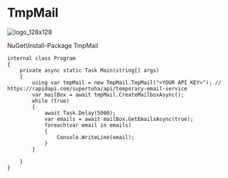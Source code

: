 # TmpMail
![logo_128x128](https://github.com/user-attachments/assets/7b1c879b-1365-49be-9e54-b8f9ae9f1d49)


NuGet\Install-Package TmpMail 

```
internal class Program
{
    private async static Task Main(string[] args)
    {
        using var tmpMail = new TmpMail.TmpMail("<YOUR API KEY>"); // https://rapidapi.com/supertoha/api/temporary-email-service
        var mailBox = await tmpMail.CreateMailboxAsync();
        while (true)
        {
            await Task.Delay(5000);
            var emails = await mailBox.GetEmailsAsync(true);
            foreach(var email in emails)
            {
                Console.WriteLine(email);
            }
        }        

    }
}
```

